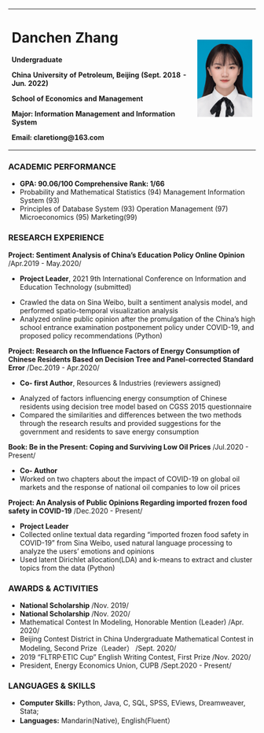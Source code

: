 <table border="0">
  <tr>
    <td width="75%">
      <h1>Danchen Zhang</h1>
      <p><b>Undergraduate</b></p>
      <p><b>China University of Petroleum, Beijing (Sept. 2018 - Jun. 2022)</b></p>
      <p><b>School of Economics and Management</b></p>
      <p><b>Major: Information Management and Information System</b></p>
      <p><b>Email: claretiong@163.com</b></p>
    </td>
    <td width="25%">
      <img src="/zhengjianzhao.jpg" width="100%">     
    </td>
  </tr>
</table>

### ACADEMIC PERFORMANCE
* **GPA: 90.06/100   Comprehensive Rank: 1/66**
* Probability and Mathematical Statistics (94)  Management Information System (93) 
* Principles of Database System (93)  Operation Management (97)  Microeconomics (95)  Marketing(99)
  
### RESEARCH EXPERIENCE  
**Project: Sentiment Analysis of China’s Education Policy Online Opinion**  /Apr.2019 - May.2020/
* **Project Leader**, 2021 9th International Conference on Information and Education Technology (submitted)
- Crawled the data on Sina Weibo, built a sentiment analysis model, and performed spatio-temporal visualization analysis
- Analyzed online public opinion after the promulgation of the China’s high school entrance examination postponement policy under COVID-19, and proposed policy recommendations (Python)

**Project: Research on the Influence Factors of Energy Consumption of Chinese Residents Based on Decision Tree and Panel-corrected Standard Error**  /Dec.2019 - Apr.2020/       
* **Co- first Author**, Resources & Industries (reviewers assigned)
- Analyzed of factors influencing energy consumption of Chinese residents using decision tree model based on CGSS 2015 questionnaire
- Compared the similarities and differences between the two methods through the research results and provided suggestions for the government and residents to save energy consumption

**Book: Be in the Present: Coping and Surviving Low Oil Prices**  /Jul.2020 - Present/
* **Co- Author**
* Worked on two chapters about the impact of COVID-19 on global oil markets and the response of national oil companies to low oil prices

**Project: An Analysis of Public Opinions Regarding imported frozen food safety in COVID-19**  /Dec.2020 - Present/
- **Project Leader**
- Collected online textual data regarding “imported frozen food safety in COVID-19” from Sina Weibo, used natural language processing to analyze the users’ emotions and opinions
- Used latent Dirichlet allocation(LDA) and k-means to extract and cluster topics from the data (Python)

### AWARDS & ACTIVITIES
* **National Scholarship**   /Nov. 2019/
* **National Scholarship**   /Nov. 2020/
* Mathematical Contest In Modeling, Honorable Mention (Leader)   /Apr. 2020/
* Beijing Contest District in China Undergraduate Mathematical Contest in Modeling, Second Prize（Leader）   /Sept. 2020/
* 2019 “FLTRP·ETIC Cup” English Writing Contest, First Prize    /Nov. 2020/
* President, Energy Economics Union, CUPB   /Sept.2020 - Present/

### LANGUAGES & SKILLS
* **Computer Skills:** Python, Java, C, SQL, SPSS, EViews, Dreamweaver, Stata;
* **Languages:** Mandarin(Native), English(Fluent）
